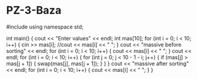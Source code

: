 # PZ-3-Baza
#include <iostream>
using namespace std;

int main()
{
    cout << "Enter values" << endl;
    int mas[10];
    for (int i = 0; i < 10; i++) {
        cin >> mas[i];
        //cout << mas[i] << " ";
    }
    cout << "massive before sorting" << endl;
    for (int i = 0; i < 10; i++) {
        cout << mas[i] << " ";
    }
    cout << endl;
    for (int i = 0; i < 10; i++) {
        for (int j = 0; j < 10 - 1 - i; j++) {
            if (mas[j] > mas[j + 1]) {
                swap(mas[j], mas[j + 1]);
            }
        }
    }
    cout << "massive after sorting" << endl;
    for (int i = 0; i < 10; i++) {
        cout << mas[i] << " ";
    }
}
